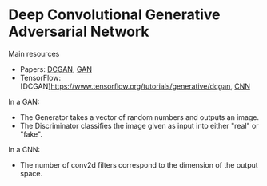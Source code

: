 # Deep Convolutional Generative Adversarial Network

Main resources

- Papers: [DCGAN](https://arxiv.org/abs/1511.06434), [GAN](https://arxiv.org/abs/1406.2661)
- TensorFlow: [DCGAN]https://www.tensorflow.org/tutorials/generative/dcgan, [CNN](https://keras.io/api/layers/convolution_layers/convolution2d/)

In a GAN:

* The Generator takes a vector of random numbers and outputs an image.
* The Discriminator classifies the image given as input into either "real" or "fake".

In a CNN:

* The number of conv2d filters correspond to the dimension of the output space.
